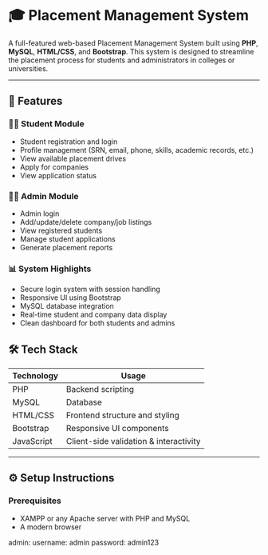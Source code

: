 # 🎓 Placement Management System

A full-featured web-based Placement Management System built using **PHP**, **MySQL**, **HTML/CSS**, and **Bootstrap**. This system is designed to streamline the placement process for students and administrators in colleges or universities.

---

## 📌 Features

### 👨‍🎓 Student Module
- Student registration and login
- Profile management (SRN, email, phone, skills, academic records, etc.)
- View available placement drives
- Apply for companies
- View application status

### 🧑‍💼 Admin Module
- Admin login
- Add/update/delete company/job listings
- View registered students
- Manage student applications
- Generate placement reports

### 📊 System Highlights
- Secure login system with session handling
- Responsive UI using Bootstrap
- MySQL database integration
- Real-time student and company data display
- Clean dashboard for both students and admins


## 🛠️ Tech Stack

| Technology | Usage |
|------------|-------|
| PHP        | Backend scripting |
| MySQL      | Database |
| HTML/CSS   | Frontend structure and styling |
| Bootstrap  | Responsive UI components |
| JavaScript | Client-side validation & interactivity |

---

## ⚙️ Setup Instructions

### Prerequisites
- XAMPP or any Apache server with PHP and MySQL
- A modern browser



admin:
username: admin
password: admin123
